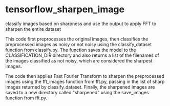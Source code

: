 # tensorflow_sharpen_image
classify images based on sharpness and use the output to apply FFT to sharpen the entire dataset

This code first preprocesses the original images, then classifies the preprocessed images as noisy or not noisy using the classify_dataset function from classify.py. The function saves the model to the CLASSIFICATION_DIR directory and also returns a list of the filenames of the images classified as not noisy, which are considered the sharpest images.

The code then applies Fast Fourier Transform to sharpen the preprocessed images using the fft_images function from fft.py, passing in the list of sharp images returned by classify_dataset. Finally, the sharpened images are saved to a new directory called "sharpened" using the save_images function from fft.py.

